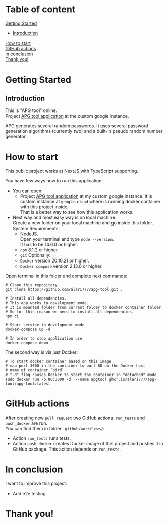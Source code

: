 # Table of content

[Getting Started](#getting_started)  
- [Introduction](#introduction) 
 
[How to start](#how_to_start)  
[GitHub actions](#github_actions)  
[In conclusion](#in_conclusion)  
[Thank you!](#thank_you)

# <a name="getting_started">Getting Started</a>

## <a name="introduction">Introduction</a>
This is "APG tool" online.  
Project [APG tool application](http://34.145.240.68/) at the custom google instance.  

APG generates several random passwords. 
It uses several password generation algorithms (currently two) and a built-in pseudo random number generator.

# <a name="how_to_start">How to start</a>

This public project works at NextJS with TypeScript supporting.  

You have few ways how to run this application:
- You can open:
    - Project [APG tool application](http://34.145.240.68/) at my custom google instance.
      It is custom instance at `google.cloud` where is running docker container with this project inside.  
      That is a better way to see how this application works.
- Next way and most easy way is on local machine.  
  Create a new folder on your local machine and go inside this folder.
  System Requirements:
    - [NodeJS](https://nodejs.org/en/).  
      Open your terminal and type `node --version`.  
      It has to be 14.6.0 or higher.
    - `npm` 8.1.2 or higher
    - `git`
      Optionally:
    - `Docker` version 20.10.21 or higher.
    - `Docker compose` version 2.13.0 or higher.  
    
Open terminal in this folder and complete next commands:
```
# Clone this repository  
git clone https://github.com/alari777/apg-tool.git .

# Install all dependencies.  
# This app works in development mode.  
# It is mounted folder from current folder to docker container folder.  
# So for this reason we need to install all dependencies.      
npm ci

# Start servise in development mode   
docker-compose up -d

# In order to stop application use 
docker-compose down
```


The second way is via just Docker:
```
# To start docker container based on this image 
# map port 3000 in the container to port 80 on the Docker host
# name of container `bird`
# "-d" flag causes Docker to start the container in "detached" mode
sudo docker run -p 80:3000 -d  --name apgtool ghcr.io/alari777/apg-tool/apg-tool:latest
```



# <a name="github_actions">GitHub actions</a>

After creating new `pull request` two GitHub actions: `run_tests` and `push_docker` are run.  
You can find them in folder `.github/workflows/`:
- Action `run_tests` runs tests.
- Action `push_docker` creates Docker image of this project and pushes it in GitHub package.
  This action depends on `run_tests`.


# <a name="in_conclusion">In conclusion</a>

I want to improve this project:
- Add e2e testing.

# <a name="thank_you">Thank you!</a>
